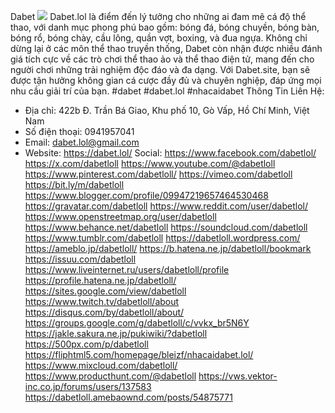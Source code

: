 Dabet
![](https://s3-ap-northeast-1.amazonaws.com/g0v-hackmd-images/uploads/upload_70e63befb8a09430d2cbfc27dca0882f.jpg)
Dabet.lol là điểm đến lý tưởng cho những ai đam mê cá độ thể thao, với danh mục phong phú bao gồm: bóng đá, bóng chuyền, bóng bàn, bóng rổ, bóng chày, cầu lông, quần vợt, boxing, và đua ngựa. Không chỉ dừng lại ở các môn thể thao truyền thống, Dabet còn nhận được nhiều đánh giá tích cực về các trò chơi thể thao ảo và thể thao điện tử, mang đến cho người chơi những trải nghiệm độc đáo và đa dạng. Với Dabet.site, bạn sẽ được tận hưởng không gian cá cược đầy đủ và chuyên nghiệp, đáp ứng mọi nhu cầu giải trí của bạn.
#dabet #dabet.lol #nhacaidabet
Thông Tin Liên Hệ:
- Địa chỉ: 422b Đ. Trần Bá Giao, Khu phố 10, Gò Vấp, Hồ Chí Minh, Việt Nam
- Số điện thoại: 0941957041
- Email: dabet.lol@gmail.com
- Website: https://dabet.lol/
Social:
https://www.facebook.com/dabetlol/
https://x.com/dabetloll
https://www.youtube.com/@dabetloll
https://www.pinterest.com/dabetloll/
https://vimeo.com/dabetloll
https://bit.ly/m/dabetloll
https://www.blogger.com/profile/09947219657464530468
https://gravatar.com/dabetloll
https://www.reddit.com/user/dabetlol/
https://www.openstreetmap.org/user/dabetloll
https://www.behance.net/dabetloll
https://soundcloud.com/dabetloll
https://www.tumblr.com/dabetloll
https://dabetloll.wordpress.com/
https://ameblo.jp/dabetloll/
https://b.hatena.ne.jp/dabetloll/bookmark
https://issuu.com/dabetloll
https://www.liveinternet.ru/users/dabetloll/profile
https://profile.hatena.ne.jp/dabetloll/
https://sites.google.com/view/dabetloll
https://www.twitch.tv/dabetloll/about
https://disqus.com/by/dabetloll/about/
https://groups.google.com/g/dabetloll/c/vvkx_br5N6Y
https://jakle.sakura.ne.jp/pukiwiki/?dabetloll
https://500px.com/p/dabetloll
https://fliphtml5.com/homepage/bleizf/nhacaidabet.lol/
https://www.mixcloud.com/dabetloll/
https://www.producthunt.com/@dabetloll
https://vws.vektor-inc.co.jp/forums/users/137583
https://dabetloll.amebaownd.com/posts/54875771